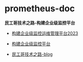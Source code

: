 # prometheus-doc
**民工哥技术之路-构建企业级监控平台**  

- [构建企业级监控运维管理平台2023](https://mp.weixin.qq.com/s?__biz=MzI0MDQ4MTM5NQ==&mid=2247546137&idx=2&sn=3e17c1501c35f5c7e947eec1115eb048&chksm=e9185005de6fd913bbc9ea8e76ad3ac59591ca52b9b4f8be733b91deeeff142da4c092a46f07&scene=178&cur_album_id=3095510929230036998#rd)  

- [构建企业级监控平台](https://mp.weixin.qq.com/mp/appmsgalbum?__biz=MzI0MDQ4MTM5NQ==&action=getalbum&album_id=3095510929230036998&scene=173&from_msgid=2247544752&from_itemidx=2&count=3&nolastread=1#wechat_redirect)  
 
- [民工哥技术之路-blog](https://blog.csdn.net/mingongge/article/details/134389494)  
   
